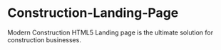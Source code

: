 # Construction-Landing-Page
Modern Construction HTML5 Landing page is the ultimate solution for construction businesses.
